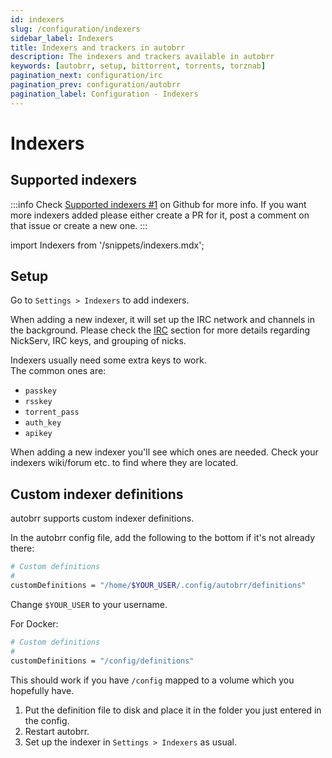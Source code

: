 ```yaml
---
id: indexers
slug: /configuration/indexers
sidebar_label: Indexers
title: Indexers and trackers in autobrr
description: The indexers and trackers available in autobrr
keywords: [autobrr, setup, bittorrent, torrents, torznab]
pagination_next: configuration/irc
pagination_prev: configuration/autobrr
pagination_label: Configuration - Indexers
---
```


# Indexers

## Supported indexers

:::info
Check [Supported indexers #1](https://github.com/autobrr/autobrr/issues/1) on Github for more info.
If you want more indexers added please either create a PR for it, post a comment on that issue or create a new one.
:::

import Indexers from '/snippets/indexers.mdx';

<Indexers/>

## Setup

Go to `Settings > Indexers` to add indexers.

When adding a new indexer, it will set up the IRC network and channels in the background.
Please check the [IRC](./irc) section for more details regarding NickServ, IRC keys, and grouping of nicks.

Indexers usually need some extra keys to work.  
The common ones are:

- `passkey`
- `rsskey`
- `torrent_pass`
- `auth_key`
- `apikey`

When adding a new indexer you'll see which ones are needed. Check your indexers wiki/forum etc. to find where they are located.

## Custom indexer definitions

autobrr supports custom indexer definitions.

In the autobrr config file, add the following to the bottom if it's not already there:

```bash
# Custom definitions
#
customDefinitions = "/home/$YOUR_USER/.config/autobrr/definitions"
```

Change `$YOUR_USER` to your username.

For Docker:

```bash
# Custom definitions
#
customDefinitions = "/config/definitions"
```

This should work if you have `/config` mapped to a volume which you hopefully have.

1. Put the definition file to disk and place it in the folder you just entered in the config.
2. Restart autobrr.
3. Set up the indexer in `Settings > Indexers` as usual.
